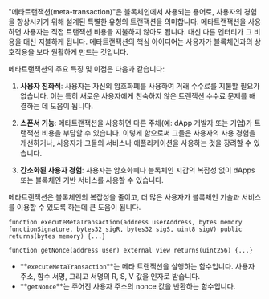 

"메타트랜잭션(meta-transaction)"은 블록체인에서 사용되는 용어로, 사용자의 경험을 향상시키기 위해 설계된 특별한 유형의 트랜잭션을 의미합니다. 메타트랜잭션을 사용하면 사용자는 직접 트랜잭션 비용을 지불하지 않아도 됩니다. 대신 다른 엔터티가 그 비용을 대신 지불하게 됩니다. 메타트랜잭션의 핵심 아이디어는 사용자가 블록체인과의 상호작용을 보다 원활하게 만드는 것입니다.

메타트랜잭션의 주요 특징 및 이점은 다음과 같습니다:

1. **사용자 친화적**: 사용자는 자신의 암호화폐를 사용하여 거래 수수료를 지불할 필요가 없습니다. 이는 특히 새로운 사용자에게 친숙하지 않은 트랜잭션 수수료 문제를 해결하는 데 도움이 됩니다.
    
2. **스폰서 기능**: 메타트랜잭션을 사용하면 다른 주체(예: dApp 개발자 또는 기업)가 트랜잭션 비용을 부담할 수 있습니다. 이렇게 함으로써 그들은 사용자의 사용 경험을 개선하거나, 사용자가 그들의 서비스나 애플리케이션을 사용하는 것을 장려할 수 있습니다.
    
3. **간소화된 사용자 경험**: 사용자는 암호화폐나 블록체인 지갑의 복잡성 없이 dApps 또는 블록체인 기반 서비스를 사용할 수 있습니다.
    

메타트랜잭션은 블록체인의 복잡성을 줄이고, 더 많은 사용자가 블록체인 기술과 서비스를 이용할 수 있도록 하는데 큰 도움이 됩니다.

```solidity
function executeMetaTransaction(address userAddress, bytes memory functionSignature, bytes32 sigR, bytes32 sigS, uint8 sigV) public returns(bytes memory) {...}

function getNonce(address user) external view returns(uint256) {...}

```

- **`executeMetaTransaction`**는 메타 트랜잭션을 실행하는 함수입니다. 사용자 주소, 함수 서명, 그리고 서명의 R, S, V 값을 인자로 받습니다.
- **`getNonce`**는 주어진 사용자 주소의 nonce 값을 반환하는 함수입니다.